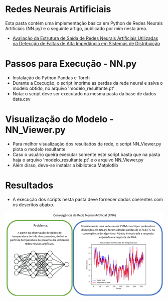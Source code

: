 # Redes Neurais Artificiais

Esta pasta contém uma implementação básica em Python de Redes Neurais Artificiais (NN.py) e o seguinte artigo, publicado por mim nesta área.

- [Avaliação da Estrutura de Saída de Redes Neurais Artificiais Utilizadas na Detecção de Faltas de Alta Impedância em Sistemas de Distribuição](https://github.com/mariaelisaoctaviano/OptiML/blob/main/Redes%20Neurais%20Artificiais/Avalia%C3%A7%C3%A3o%20da%20Estrutura%20de%20Sa%C3%ADda%20de%20Redes%20Neurais%20Artificiais%20Utilizadas%20na%20Detec%C3%A7%C3%A3o%20de%20Faltas%20de%20Alta%20Imped%C3%A2ncia%20em%20Sistemas%20de%20Distribui%C3%A7%C3%A3o.pdf)

# Passos para Execução - NN.py
- Instalação do Python Pandas e Torch
- Durante a Execução, o script imprime as perdas da rede neural e salva o modelo obtido, no arquivo 'modelo_resultante.pt'
- Nota: o script deve ser executado na mesma pasta da base de dados data.csv

# Visualização do Modelo - NN_Viewer.py
- Para melhor visualização dos resultados da rede, o script NN_Viewer.py plota o modelo resultante
- Caso o usuário queira executar somente este script basta que na pasta haja o arquivo 'modelo_resultante.pt' e o arquivo  NN_Viewer.py
- Além disso, deve-se instalar a biblioteca Matplotlib

# Resultados
- A execução dos scripts nesta pasta deve fornecer dados coerentes com os descritos abaixo.

![Figure](https://github.com/mariaelisaoctaviano/OptiML/blob/main/Figuras/RNA.png)
  
